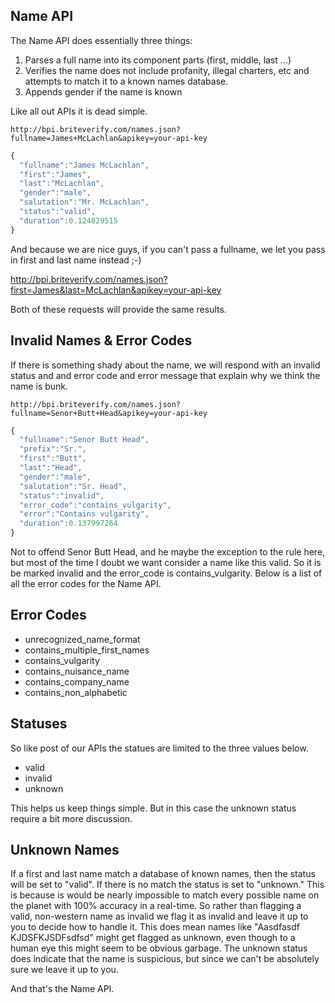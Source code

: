 Name API
--------

The Name API does essentially three things:

1. Parses a full name into its component parts (first, middle, last ...)
2. Verifies the name does not include profanity, illegal charters, etc and attempts to match it to a known names database.
3. Appends gender if the name is known

Like all out APIs it is dead simple.

```text
http://bpi.briteverify.com/names.json?fullname=James+McLachlan&apikey=your-api-key
```

```JavaScript
{
  "fullname":"James McLachlan",
  "first":"James",
  "last":"McLachlan",
  "gender":"male",
  "salutation":"Mr. McLachlan",
  "status":"valid",
  "duration":0.124829515
}
```

And because we are nice guys, if you can't pass a fullname, we let you pass in first and last name instead ;-)

http://bpi.briteverify.com/names.json?first=James&last=McLachlan&apikey=your-api-key

Both of these requests will provide the same results.

Invalid Names & Error Codes
---------------------------

If there is something shady about the name, we will respond with an invalid status and and error code and error message that explain why we think the name is bunk.

```text
http://bpi.briteverify.com/names.json?fullname=Senor+Butt+Head&apikey=your-api-key
```

```JavaScript
{
  "fullname":"Senor Butt Head",
  "prefix":"Sr.",
  "first":"Butt",
  "last":"Head",
  "gender":"male",
  "salutation":"Sr. Head",
  "status":"invalid",
  "error_code":"contains_vulgarity",
  "error":"Contains vulgarity",
  "duration":0.137997264
}
```

Not to offend Senor Butt Head, and he maybe the exception to the rule here, but most of the time I doubt we want consider a name like this valid. So it is be marked invalid and the error_code is contains_vulgarity. Below is a list of all the error codes for the Name API.

## Error Codes
* unrecognized_name_format
* contains_multiple_first_names
* contains_vulgarity
* contains_nuisance_name
* contains_company_name
* contains_non_alphabetic

Statuses
--------

So like post of our APIs the statues are limited to the three values below.

* valid
* invalid
* unknown

This helps us keep things simple. But in this case the unknown status require a bit more discussion.

Unknown Names
-------------

If a first and last name match a database of known names, then the status will be set to "valid". If there is no match the status is set to "unknown." This is because is would be nearly impossible to match every possible name on the planet with 100% accuracy in a real-time. So rather than flagging a valid, non-western name as invalid we flag it as invalid and leave it up to you to decide how to handle it. This does mean names like "Aasdfasdf KJDSFKJSDFsdfsd" might get flagged as unknown, even though to a human eye this might seem to be obvious garbage. The unknown status does indicate that the name is suspicious, but since we can't be absolutely sure we leave it up to you.

And that's the Name API. 


